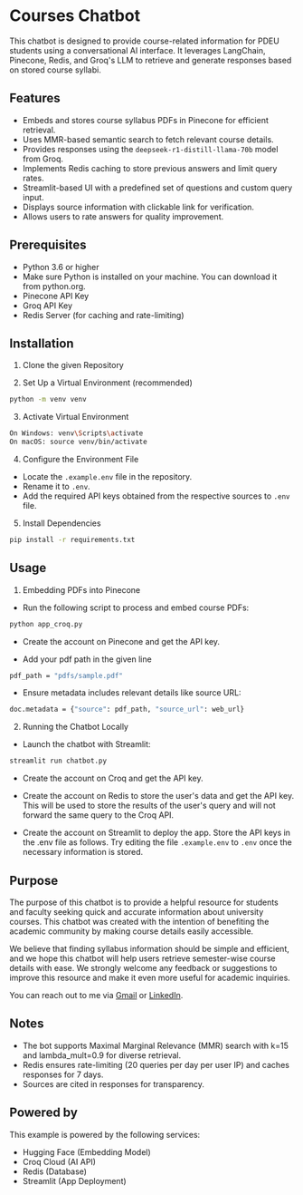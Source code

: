# Courses Chatbot

This chatbot is designed to provide course-related information for PDEU students using a conversational AI interface. It leverages LangChain, Pinecone, Redis, and Groq's LLM to retrieve and generate responses based on stored course syllabi.

## Features
- Embeds and stores course syllabus PDFs in Pinecone for efficient retrieval.
- Uses MMR-based semantic search to fetch relevant course details.
- Provides responses using the ```deepseek-r1-distill-llama-70b``` model from Groq.
- Implements Redis caching to store previous answers and limit query rates.
- Streamlit-based UI with a predefined set of questions and custom query input.
- Displays source information with clickable link for verification.
- Allows users to rate answers for quality improvement. 

## Prerequisites
- Python 3.6 or higher
- Make sure Python is installed on your machine. You can download it from python.org.
- Pinecone API Key
- Groq API Key
- Redis Server (for caching and rate-limiting)

## Installation
1. Clone the given Repository

2. Set Up a Virtual Environment (recommended)
```bash
python -m venv venv
```
3. Activate Virtual Environment 
```bash
On Windows: venv\Scripts\activate
On macOS: source venv/bin/activate
```
4. Configure the Environment File
- Locate the ```.example.env``` file in the repository.
- Rename it to ```.env```.
- Add the required API keys obtained from the respective sources to ```.env``` file.

5. Install Dependencies
```bash
pip install -r requirements.txt
```

## Usage
1. Embedding PDFs into Pinecone
- Run the following script to process and embed course PDFs:
```bash
python app_croq.py
```
- Create the account on Pinecone and get the API key.

- Add your pdf path in the given line
```bash
pdf_path = "pdfs/sample.pdf"
```
- Ensure metadata includes relevant details like source URL:
```bash
doc.metadata = {"source": pdf_path, "source_url": web_url}
```
2. Running the Chatbot Locally
- Launch the chatbot with Streamlit:
```bash
streamlit run chatbot.py
```
- Create the account on Croq and get the API key.

- Create the account on Redis to store the user's data and get the API key. This will be used to store the results of the user's query and will not forward the same query to the Croq API.

- Create the account on Streamlit to deploy the app. Store the API keys in the .env file as follows. Try editing the file ```.example.env``` to ```.env``` once the necessary information is stored.

## Purpose
The purpose of this chatbot is to provide a helpful resource for students and faculty seeking quick and accurate information about university courses. This chatbot was created with the intention of benefiting the academic community by making course details easily accessible.

We believe that finding syllabus information should be simple and efficient, and we hope this chatbot will help users retrieve semester-wise course details with ease. We strongly welcome any feedback or suggestions to improve this resource and make it even more useful for academic inquiries.

You can reach out to me via [Gmail](mailto:rumitshahn@gmail.com) or [LinkedIn](https://www.linkedin.com/in/rumit-shah-537076303). 

## Notes
- The bot supports Maximal Marginal Relevance (MMR) search with k=15 and lambda_mult=0.9 for diverse retrieval.
- Redis ensures rate-limiting (20 queries per day per user IP) and caches responses for 7 days.
- Sources are cited in responses for transparency.

## Powered by
This example is powered by the following services:

- Hugging Face (Embedding Model)
- Croq Cloud (AI API)
- Redis (Database)
- Streamlit (App Deployment)